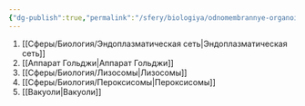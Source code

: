 ```yaml
---
{"dg-publish":true,"permalink":"/sfery/biologiya/odnomembrannye-organoidy/","tags":["Общаябиология"]}
---
```


1. [[Сферы/Биология/Эндоплазматическая сеть\|Эндоплазматическая сеть]]
2. [[Аппарат Гольджи\|Аппарат Гольджи]]
3. [[Сферы/Биология/Лизосомы\|Лизосомы]]
4. [[Сферы/Биология/Пероксисомы\|Пероксисомы]]
5. [[Вакуоли\|Вакуоли]]